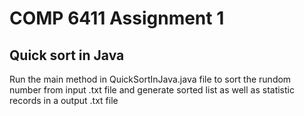 COMP 6411 Assignment 1
==== 
Quick sort in Java  
-------  
Run the main method in QuickSortInJava.java file to sort the rundom number from input .txt file and generate sorted list as well as statistic records in a output .txt file
